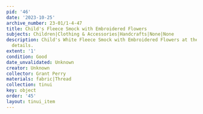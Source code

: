 ```yaml
---
pid: '46'
date: '2023-10-25'
archive_number: 23-01/1-4-47
title: Child's Fleece Smock with Embroidered Flowers
subjects: Children|Clothing & Accessories|Handcrafts|None|None
description: Child's White Fleece Smock with Embroidered Flowers at the neck and lace
  details.
extent: '1'
condition: Good
date_unvalidated: Unknown
creator: Unknown
collector: Grant Perry
materials: fabric|Thread
collection: tinui
key: object
order: '45'
layout: tinui_item
---
```

